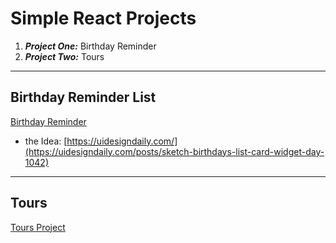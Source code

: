 # Simple React Projects

1. **_Project One:_** Birthday Reminder
1. **_Project Two:_** Tours

---

## Birthday Reminder List

[Birthday Reminder](https://react-birthday-reminder-list.netlify.app/)

- the Idea: [https://uidesigndaily.com/](https://uidesigndaily.com/posts/sketch-birthdays-list-card-widget-day-1042)

---

## Tours

[Tours Project](https://my-react-tours-project.netlify.app/)
